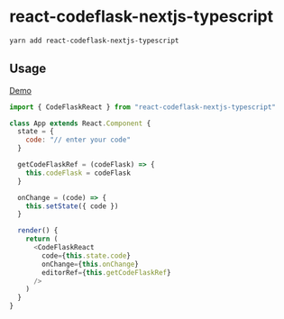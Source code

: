 # react-codeflask-nextjs-typescript

```sh
yarn add react-codeflask-nextjs-typescript
```

## Usage

[Demo](https://codesandbox.io/s/cool-mountain-3n6dt)

```js
import { CodeFlaskReact } from "react-codeflask-nextjs-typescript"

class App extends React.Component {
  state = {
    code: "// enter your code"
  }

  getCodeFlaskRef = (codeFlask) => {
    this.codeFlask = codeFlask
  }

  onChange = (code) => {
    this.setState({ code })
  }

  render() {
    return (
      <CodeFlaskReact
        code={this.state.code}
        onChange={this.onChange}
        editorRef={this.getCodeFlaskRef}
      />
    )
  }
}
```

